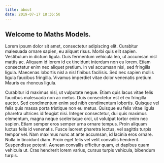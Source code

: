 ```yaml
---
title: about
date: 2019-07-17 18:36:50
---
```


## Welcome to Maths Models.

Lorem ipsum dolor sit amet, consectetur adipiscing elit. Curabitur malesuada ornare sapien, eu aliquet risus. Morbi quis elit sapien. Vestibulum in dictum ligula. Duis fermentum vehicula leo, ut accumsan nisl mattis ac. Aliquam id lorem id ex tincidunt interdum non eu lorem. Etiam consectetur enim nec aliquet pretium. In vel accumsan nisl, sed fringilla ligula. Maecenas lobortis nisl a nisl finibus facilisis. Sed nec sapien mollis ligula faucibus fringilla. Vivamus imperdiet vitae dolor venenatis pretium. Mauris eu rhoncus ligula.

Curabitur id maximus nisi, ut vulputate neque. Etiam quis lacus vitae felis faucibus malesuada non ac metus. Duis consectetur est et ex fringilla auctor. Sed condimentum enim sed nibh condimentum lobortis. Quisque vel felis quis massa porta tristique non eu metus. Quisque eu felis vitae ligula pharetra ultrices id feugiat nisi. Integer consectetur, dui quis maximus elementum, magna neque scelerisque orci, ut volutpat tortor enim nec sapien. Etiam semper eros semper urna ornare tempus. Proin aliquam luctus felis id venenatis. Fusce laoreet pharetra lectus, vel sagittis turpis tempor vel. Nam maximus nunc at ante accumsan, id lacinia eros ornare. Nulla in tincidunt diam. Proin eget felis vel velit convallis hendrerit. Suspendisse potenti. Aenean convallis efficitur quam, et dapibus quam vehicula ut. Cras hendrerit lorem varius, cursus turpis vehicula, bibendum turpis.
